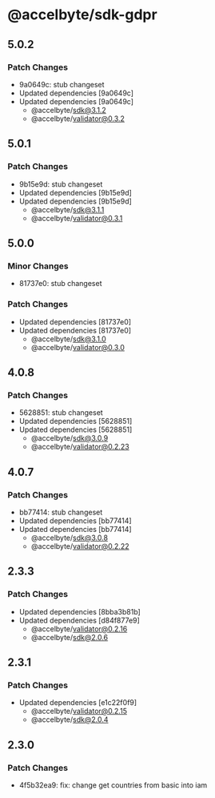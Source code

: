# @accelbyte/sdk-gdpr

## 5.0.2

### Patch Changes

- 9a0649c: stub changeset
- Updated dependencies [9a0649c]
- Updated dependencies [9a0649c]
  - @accelbyte/sdk@3.1.2
  - @accelbyte/validator@0.3.2

## 5.0.1

### Patch Changes

- 9b15e9d: stub changeset
- Updated dependencies [9b15e9d]
- Updated dependencies [9b15e9d]
  - @accelbyte/sdk@3.1.1
  - @accelbyte/validator@0.3.1

## 5.0.0

### Minor Changes

- 81737e0: stub changeset

### Patch Changes

- Updated dependencies [81737e0]
- Updated dependencies [81737e0]
  - @accelbyte/sdk@3.1.0
  - @accelbyte/validator@0.3.0

## 4.0.8

### Patch Changes

- 5628851: stub changeset
- Updated dependencies [5628851]
- Updated dependencies [5628851]
  - @accelbyte/sdk@3.0.9
  - @accelbyte/validator@0.2.23

## 4.0.7

### Patch Changes

- bb77414: stub changeset
- Updated dependencies [bb77414]
- Updated dependencies [bb77414]
  - @accelbyte/sdk@3.0.8
  - @accelbyte/validator@0.2.22

## 2.3.3

### Patch Changes

- Updated dependencies [8bba3b81b]
- Updated dependencies [d84f877e9]
  - @accelbyte/validator@0.2.16
  - @accelbyte/sdk@2.0.6

## 2.3.1

### Patch Changes

- Updated dependencies [e1c22f0f9]
  - @accelbyte/validator@0.2.15
  - @accelbyte/sdk@2.0.4

## 2.3.0

### Patch Changes

- 4f5b32ea9: fix: change get countries from basic into iam
